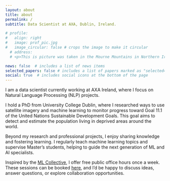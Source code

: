 ```yaml
---
layout: about
title: about
permalink: /
subtitle: Data Scientist at AXA, Dublin, Ireland.

# profile:
#   align: right
#   image: prof_pic.jpg
#   image_circular: false # crops the image to make it circular
  # address: 
  # <p>This is picture was taken in the Mourne Mountains in Northern Ireland.<\p>

news: false  # includes a list of news items
selected_papers: false # includes a list of papers marked as "selected={true}"
social: true  # includes social icons at the bottom of the page
---
```


I am a data scientist currently working at AXA Ireland, where I focus on Natural Language Processing (NLP) projects.

I hold a PhD from University College Dublin, where I researched ways to use satellite imagery and machine learning to monitor progress toward Goal 11.1 of the United Nations Sustainable Development Goals. This goal aims to detect and estimate the population living in deprived areas around the world.

Beyond my research and professional projects, I enjoy sharing knowledge and fostering learning. I regularly teach machine learning topics and supervise Master’s students, helping to guide the next generation of ML and AI specialists.

Inspired by the <a href='https://mlcollective.org/'>ML Collective</a>, I offer free public office hours once a week. These sessions can be booked <a href='google.com'>here</a>, and I’d be happy to discuss ideas, answer questions, or explore collaboration opportunities.
